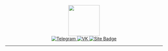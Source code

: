 <div id="header" align="center">
  <img src="https://media.giphy.com/media/tHnLJ2aNbn7B2C419t/giphy.gif" width="100"/>
</div>


<div id="badges" align="center">
  <a href="your-linkedin-URL">
    <img src="https://img.shields.io/badge/Telegram-purple?style=for-the-badge&logo=telegram&logoColor=white" alt="Telegram"/>
  </a>
  <a href="your-youtube-URL">
    <img src="https://img.shields.io/badge/VK-red?style=for-the-badge&logo=vk&logoColor=white" alt="VK"/>
  </a>
  <a href="your-twitter-URL">
    <img src="https://img.shields.io/badge/Site-blue?style=for-the-badge&logo=site&logoColor=white" alt="Site Badge"/>
  </a>
</div>

---
